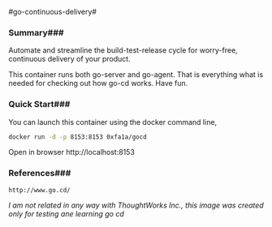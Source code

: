#go-continuous-delivery#

### Summary###
Automate and streamline the build-test-release cycle for worry-free, continuous delivery of your product.

This container runs both go-server and go-agent. That is everything what is needed for checking out how go-cd works. Have fun.

### Quick Start###
You can launch this container using the docker command line,
```bash
docker run -d -p 8153:8153 0xfa1a/gocd
```
Open in browser http://localhost:8153

### References###
    http://www.go.cd/

*I am not related in any way with ThoughtWorks Inc., this image was created only for testing ane learning go cd*